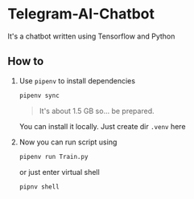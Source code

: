 # Telegram-AI-Chatbot
It's a chatbot written using Tensorflow and Python

## How to

1. Use `pipenv` to install dependencies
    ```bash
    pipenv sync
    ```
    > It's about 1.5 GB so... be prepared.

    You can install it locally. Just create dir `.venv` here
1. Now you can run script using 

    ```bash
    pipenv run Train.py
    ```

    or just enter virtual shell

    ```
    pipnv shell
    ```
